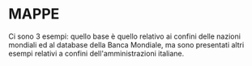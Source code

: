 # MAPPE

Ci sono 3 esempi: quello base è quello relativo ai confini delle nazioni mondiali ed al database della Banca Mondiale, ma sono presentati altri esempi relativi a confini dell'amministrazioni italiane.
